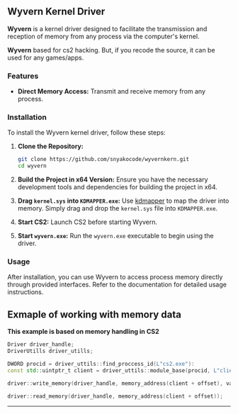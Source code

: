 ## Wyvern Kernel Driver

**Wyvern** is a kernel driver designed to facilitate the transmission and reception of memory from any process via the computer's kernel.

**Wyvern** based for cs2 hacking. But, if you recode the source, it can be used for any games/apps.

### Features
- **Direct Memory Access:** Transmit and receive memory from any process.

### Installation

To install the Wyvern kernel driver, follow these steps:

1. **Clone the Repository:**
   ```bash
   git clone https://github.com/snyakocode/wyvernkern.git
   cd wyvern
   ```

2. **Build the Project in x64 Version:**
   Ensure you have the necessary development tools and dependencies for building the project in x64.

3. **Drag `kernel.sys` into `KDMAPPER.exe`:**
   Use [kdmapper](https://github.com/TheCruZ/kdmapper) to map the driver into memory. Simply drag and drop the `kernel.sys` file into `KDMAPPER.exe`.

4. **Start CS2:**
   Launch CS2 before starting Wyvern.

5. **Start `wyvern.exe`:**
   Run the `wyvern.exe` executable to begin using the driver.

### Usage

After installation, you can use Wyvern to access process memory directly through provided interfaces. Refer to the documentation for detailed usage instructions.

## Exmaple of working with memory data

**This example is based on memory handling in CS2**
```cpp
Driver driver_handle;
DriverUtills driver_utills;

DWORD procid = driver_uttils::find_proccess_id(L"cs2.exe"): 
const std::uintptr_t client = driver_uttils::module_base(procid, L"client.dll"); 

driver::write_memory(driver_handle, memory_address(client + offset), value);

driver::read_memory(driver_handle, memory_address(client + offset));
```
---
